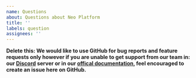 ```yaml
---
name: Questions
about: Questions about Neo Platform
title: ''
labels: question
assignees: ''
---
```


**Delete this: We would like to use GitHub for bug reports and feature requests only however if you are unable to get support from our team in: our [Discord](https://discord.com/invite/tzxDUxnYT8) server or in our [offical documentation](https://epic-chain.org/docs/), feel encouraged to create an issue here on GitHub.**
